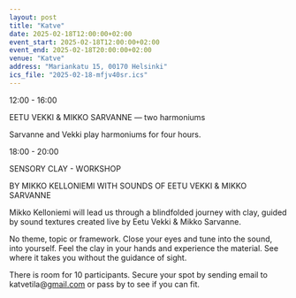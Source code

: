 ```yaml
---
layout: post
title: "Katve"
date: 2025-02-18T12:00:00+02:00
event_start: 2025-02-18T12:00:00+02:00
event_end: 2025-02-18T20:00:00+02:00
venue: "Katve"
address: "Mariankatu 15, 00170 Helsinki"
ics_file: "2025-02-18-mfjv40sr.ics"
---
```


12:00 - 16:00  
  
EETU VEKKI & MIKKO SARVANNE — two harmoniums  
  
Sarvanne and Vekki play harmoniums for four hours.  
  
18:00 - 20:00  
  
SENSORY CLAY - WORKSHOP  
  
BY MIKKO KELLONIEMI WITH SOUNDS OF EETU VEKKI & MIKKO SARVANNE  
  
Mikko Kelloniemi will lead us through a blindfolded journey with clay, guided by sound textures created live by Eetu Vekki & Mikko Sarvanne.  
  
No theme, topic or framework. Close your eyes and tune into the sound, into yourself. Feel the clay in your hands and experience the material. See where it takes you without the guidance of sight.  
  
There is room for 10 participants. Secure your spot by sending email to katvetila@[gmail.com](http://gmail.com) or pass by to see if you can fit.
